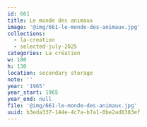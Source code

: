 ```yaml
---
id: 661
title: Le monde des animaux
image: '@img/661-le-monde-des-animaux.jpg'
collections:
  - la-creation
  - selected-july-2025
categories: La création
w: 180
h: 130
location: secondary storage
note: ''
year: '1965'
year_start: 1965
year_end: null
file: '@img/661-le-monde-des-animaux.jpg'
uuid: b3eda337-144e-4c7a-b7a1-0be2ad8383ef
---
```


